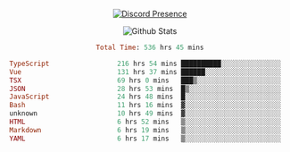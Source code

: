 <!DOCTYPE html>
<body>
<div align="center">

  [![Discord Presence](https://lanyard.cnrad.dev/api/576097150359044106)](https://discord.com/users/576097150359044106)
  
  ![Github Stats](https://github-readme-stats.vercel.app/api?username=verycrunchy&show_icons=true&theme=radical)

<!--START_SECTION:waka-->

```ruby
Total Time: 536 hrs 45 mins

TypeScript                 216 hrs 54 mins ██████████░░░░░░░░░░░░░░░   40.42 %
Vue                        131 hrs 37 mins ██████░░░░░░░░░░░░░░░░░░░   24.53 %
TSX                        69 hrs 0 mins   ███▒░░░░░░░░░░░░░░░░░░░░░   12.86 %
JSON                       28 hrs 53 mins  █▒░░░░░░░░░░░░░░░░░░░░░░░   05.38 %
JavaScript                 24 hrs 48 mins  █░░░░░░░░░░░░░░░░░░░░░░░░   04.62 %
Bash                       11 hrs 16 mins  ▓░░░░░░░░░░░░░░░░░░░░░░░░   02.10 %
unknown                    10 hrs 49 mins  ▓░░░░░░░░░░░░░░░░░░░░░░░░   02.02 %
HTML                       6 hrs 52 mins   ▒░░░░░░░░░░░░░░░░░░░░░░░░   01.28 %
Markdown                   6 hrs 19 mins   ▒░░░░░░░░░░░░░░░░░░░░░░░░   01.18 %
YAML                       6 hrs 17 mins   ▒░░░░░░░░░░░░░░░░░░░░░░░░   01.17 %
```

<!--END_SECTION:waka-->
</div>
</body>
</html>

